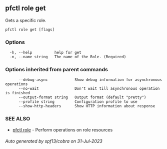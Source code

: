## pfctl role get

Gets a specific role.

```
pfctl role get [flags]
```

### Options

```
  -h, --help          help for get
  -n, --name string   The name of the Role. (Required)
```

### Options inherited from parent commands

```
      --debug-async            Show debug information for asynchronous operations
      --no-wait                Don't wait till asynchronous operation is finished
      --output-format string   Output format (default "pretty")
      --profile string         Configuration profile to use
      --show-http-headers      Show HTTP information about response
```

### SEE ALSO

* [pfctl role](pfctl_role.md)	 - Perform operations on role resources

###### Auto generated by spf13/cobra on 31-Jul-2023
